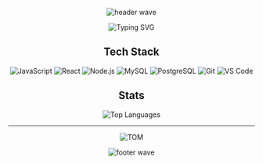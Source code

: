 <!-- ✨ Fancy header (SVG, no CSS needed) -->
<p align="center">
  <img src="https://capsule-render.vercel.app/api?type=waving&height=160&color=0:0f2027,50:203a43,100:2c5364&text=%20&fontColor=FFFFFF" alt="header wave" />
</p>

<!-- Typing effect headline -->
<p align="center">
  <img src="https://readme-typing-svg.demolab.com?font=Fira+Code&weight=500&size=28&pause=1000&color=61DAFB&center=true&vCenter=true&width=435&lines=I'm+Phal+Chan+Ouksa" alt="Typing SVG" />
</p>

<div align="center">


## Tech Stack

![JavaScript](https://img.shields.io/badge/JavaScript-F7DF1E?style=for-the-badge&logo=javascript&logoColor=black)
![React](https://img.shields.io/badge/React-61DAFB?style=for-the-badge&logo=react&logoColor=black)
![Node.js](https://img.shields.io/badge/Node.js-339933?style=for-the-badge&logo=node.js&logoColor=white)
![MySQL](https://img.shields.io/badge/MySQL-4479A1?style=for-the-badge&logo=mysql&logoColor=white)
![PostgreSQL](https://img.shields.io/badge/PostgreSQL-4169E1?style=for-the-badge&logo=postgresql&logoColor=white)
![Git](https://img.shields.io/badge/Git-F05032?style=for-the-badge&logo=git&logoColor=white)
![VS Code](https://img.shields.io/badge/VS_Code-007ACC?style=for-the-badge&logo=visual-studio-code&logoColor=white)

## Stats
![Top Languages](https://github-readme-stats.vercel.app/api/top-langs/?username=phalchanouksa&layout=compact&theme=radical&hide_border=true)

---
![TOM](https://i.giphy.com/7zMvSDWl3RkDSpOjBC.webp)

</div>

<!-- ✨ Fancy footer (SVG, mirrored wave) -->
<p align="center">
  <img src="https://capsule-render.vercel.app/api?type=waving&height=160&color=0:2c5364,50:203a43,100:0f2027&section=footer&text=%20&fontColor=FFFFFF" alt="footer wave" />
</p>
